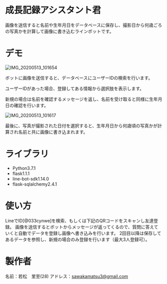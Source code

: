 # 成長記録アシスタント君
画像を送信すると名前や生年月日をデータベースに保存し、撮影日から何歳ごろの写真かを計算して画像に書き込むラインボットです。

# デモ
![IMG_20200513_101654](https://user-images.githubusercontent.com/35654936/82497938-19159d00-9b2a-11ea-8ab2-f60dab443b4e.png)

ボットに画像を送信すると、データベースにユーザーIDの検索を行います。

ユーザーIDがあった場合、登録してある情報から選択肢を表示します。

新規の場合は名前を確認するメッセージを返し、名前を受け取ると同様に生年月日の確認を行います。

![IMG_20200513_101617](https://user-images.githubusercontent.com/35654936/82498174-80cbe800-9b2a-11ea-9aa2-b0de8d6f4fee.png)

最後に、写真が撮影された日付を選択すると、生年月日から何歳頃の写真かが計算され名前と共に画像に書き込まれます。

# ライブラリ
- Python3.7.1
- flask1.1.1
- line-bot-sdk1.14.0
- flask-sqlalchemy2.4.1

# 使い方
LineでID[@033cynwe]を検索、もしくは下記のQRコードをスキャンし友達登録。
画像を送信するとボットからメッセージが返ってくるので、質問に答えていくと自動でデータを登録し画像へ書き込みを行います。
2回目以降は保存してあるデータを参照し、新規の場合のみ登録を行います（最大3人登録可）。

# 製作者
名前：若松　里至(28)
アドレス：sawakamatsu3@gmail.com
